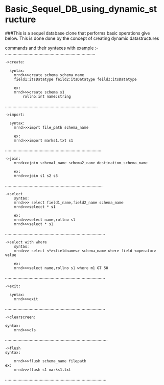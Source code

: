 # Basic_Sequel_DB_using_dynamic_structure
###This is a sequel database clone that performs basic operations give below. This is done done by the concept of creating dynamic datastructures

commands and their syntaxes with example :-
.........................................................................

	->create:

	  syntax:
		mrnd>>>create schema schema_name 
		field1:itsDatatype feild2:itsDatatype feild3:itsDatatype

		ex:
		mrnd>>>create schema s1
			rollno:int name:string

...........................................................................

	->import:

	  syntax:
		mrnd>>>imprt file_path schema_name

		ex:
		mrnd>>>import marks1.txt s1

..............................................................................

	->join:
		mrnd>>>join schema1_name schema2_name destination_schema_name
		
		ex:
		mrnd>>>join s1 s2 s3

...............................................................................

	->select
		syntax:
		mrnd>>> select field1_name,field2_name schema_name
		mrnd>>>selecct * s1

		ex:
		mrnd>>>select name,rollno s1
		mrnd>>>select * s1
.................................................................................

	->select with where
		syntax:
		mrnd>>> select <*><fieldnames> schema_name where field <operator> value
		
		ex:
		mrnd>>>select name,rollno s1 where m1 GT 50	

.................................................................................

	->exit:

	  syntax:
		mrnd>>>exit
.................................................................................

	->clearscreen:

	syntax:
		mrnd>>>cls
...................................................................................

	->flush
	syntax:

		mrnd>>>flush schema_name filepath
	ex:
		mrnd>>>flush s1 marks1.txt
..................................................................................
